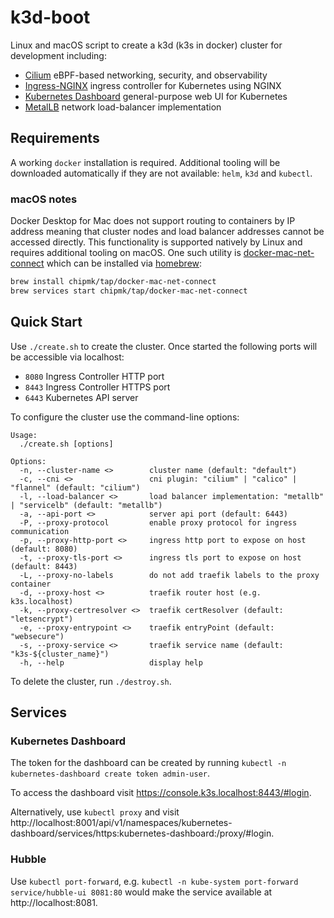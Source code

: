 # k3d-boot

Linux and macOS script to create a k3d (k3s in docker) cluster for development
including:

- [Cilium](https://github.com/cilium/cilium) eBPF-based networking, security, and observability
- [Ingress-NGINX](https://github.com/kubernetes/ingress-nginx) ingress controller for Kubernetes using NGINX
- [Kubernetes Dashboard](https://github.com/kubernetes/dashboard) general-purpose web UI for Kubernetes
- [MetalLB](https://github.com/metallb/metallb) network load-balancer implementation

## Requirements

A working `docker` installation is required. Additional tooling will be downloaded automatically if they are not
available: `helm`, `k3d` and `kubectl`.

### macOS notes

Docker Desktop for Mac does not support routing to containers by IP address meaning that cluster nodes and load balancer
addresses cannot be accessed directly. This functionality is supported natively by Linux and requires additional tooling
on macOS. One such utility is [docker-mac-net-connect](https://github.com/chipmk/docker-mac-net-connect) which can be
installed via [homebrew](https://brew.sh/):

```sh
brew install chipmk/tap/docker-mac-net-connect
brew services start chipmk/tap/docker-mac-net-connect
```

## Quick Start

Use `./create.sh` to create the cluster. Once started the following ports will
be accessible via localhost:

- `8080` Ingress Controller HTTP port
- `8443` Ingress Controller HTTPS port
- `6443` Kubernetes API server

To configure the cluster use the command-line options:

```
Usage: 
  ./create.sh [options]

Options:
  -n, --cluster-name <>        cluster name (default: "default")
  -c, --cni <>                 cni plugin: "cilium" | "calico" | "flannel" (default: "cilium")
  -l, --load-balancer <>       load balancer implementation: "metallb" | "servicelb" (default: "metallb")
  -a, --api-port <>            server api port (default: 6443)
  -P, --proxy-protocol         enable proxy protocol for ingress communication
  -p, --proxy-http-port <>     ingress http port to expose on host (default: 8080)
  -t, --proxy-tls-port <>      ingress tls port to expose on host (default: 8443)
  -L, --proxy-no-labels        do not add traefik labels to the proxy container
  -d, --proxy-host <>          traefik router host (e.g. k3s.localhost)
  -k, --proxy-certresolver <>  traefik certResolver (default: "letsencrypt")
  -e, --proxy-entrypoint <>    traefik entryPoint (default: "websecure")
  -s, --proxy-service <>       traefik service name (default: "k3s-${cluster_name}")
  -h, --help                   display help
```

To delete the cluster, run `./destroy.sh`.

## Services

### Kubernetes Dashboard

The token for the dashboard can be created by running `kubectl -n kubernetes-dashboard create token admin-user`.

To access the dashboard visit https://console.k3s.localhost:8443/#login.

Alternatively, use `kubectl proxy` and visit http://localhost:8001/api/v1/namespaces/kubernetes-dashboard/services/https:kubernetes-dashboard:/proxy/#login.

### Hubble

Use `kubectl port-forward`, e.g. `kubectl -n kube-system port-forward service/hubble-ui 8081:80` would make the service available at http://localhost:8081.
